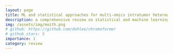 ```yaml
---
layout: page
title: ML and statistical approaches for multi-omics intratumor heterogeneity
description: a comprehensive review on statistical and machine learning-based approaches for the characterization of multi-omics intratumor heterogeneity
img: /assets/img/moith.png
# github: https://github.com/dohlee/chromoformer
# github_stars: 5
importance: 1
category: review
---
```

